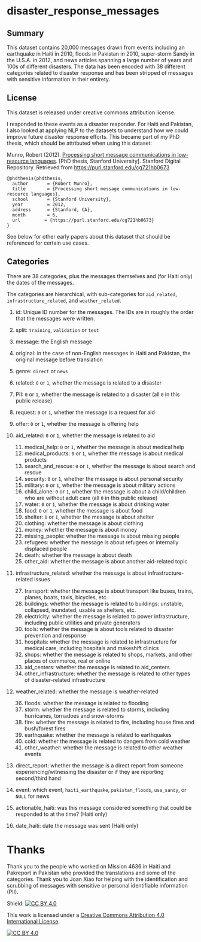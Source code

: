 # disaster_response_messages

## Summary
This dataset contains 20,000 messages drawn from events including an earthquake in Haiti in 2010, floods in Pakistan in 2010, super-storm Sandy in the U.S.A. in 2012, and news articles spanning a large number of years and 100s of different disasters. The data has been encoded with 38 different categories related to disaster response and has been stripped of messages with sensitive information in their entirety. 

## License

This dataset is released under creative commons attribution license.

I responded to these events as a disaster responder. For Haiti and Pakistan, I also looked at applying NLP to the datasets to understand how we could improve future disaster response efforts. This became part of my PhD thesis, which should be attributed when using this dataset:

Munro, Robert (2012). [Processing short message communications in low-resource languages](https://purl.stanford.edu/cg721hb0673). [PhD thesis, Stanford University]. Stanford Digital Repository. Retrieved from https://purl.stanford.edu/cg721hb0673


```
@phdthesis{phdthesis,
  author       = {Robert Munro}, 
  title        = {Processing short message communications in low-resource languages},
  school       = {Stanford University},
  year         = 2012,
  address      = {Stanford, CA},
  month        = 6,
  url         = {https://purl.stanford.edu/cg721hb0673}
}
```

See below for other early papers about this dataset that should be referenced for certain use cases.


## Categories

There are 38 categories, plus the messages themselves and (for Haiti only) the dates of the messages.

The categories are hierarchical, with sub-categories for `aid_related`, `infrastructure_related`, and `weather_related`.

1. id: Unique ID number for the messages. The IDs are in roughly the order that the messages were written.
2. split: `training`, `validation` or `test`
3. message: the English message
4. original: in the case of non-English messages in Haiti and Pakistan, the original message before translation
5. genre: `direct` or `news`
6. related: `0` or `1`, whether the message is related to a disaster 
7. PII:  `0` or `1`, whether the message is related to a disaster (all `0` in this public release)
8. request: `0` or `1`, whether the message is a request for aid
9. offer: `0` or `1`, whether the message is offering help
10. aid_related: `0` or `1`, whether the message is related to aid

    11. medical_help: `0` or `1`, whether the message is about medical help
    13. medical_products: `0` or `1`, whether the message is about medical products
    14. search_and_rescue: `0` or `1`, whether the message is about search and rescue
    15. security: `0` or `1`, whether the message is about personal security
    16. military: `0` or `1`, whether the message is about military actions
    17. child_alone: `0` or `1`, whether the message is about a child/children who are without adult care (all `0` in this public release)
    18. water: `0` or `1`, whether the message is about drinking water
    19. food: `0` or `1`, whether the message is about food
    20. shelter: `0` or `1`, whether the message is about shelter
    21. clothing: whether the message is about clothing
    22. money: whether the message is about money
    23. missing_people: whether the message is about missing people
    24. refugees: whether the message is about refugees or internally displaced people
    25. death: whether the message is about death
    26. other_aid: whether the message is about another aid-related topic
    
26. infrastructure_related: whether the message is about infrastructure-related issues

    27. transport: whether the message is about transport like buses, trains, planes, boats, taxis, bicycles, etc.
    28. buildings: whether the message is related to buildings: unstable, collapsed, inundated, usable as shelters, etc. 
    29. electricity: whether the message is related to power infrastructure, including public utilities and private generators
    30. tools: whether the message is about tools related to disaster prevention and response
    31. hospitals: whether the message is related to infrastructure for medical care, including hospitals and makeshift clinics 
    32. shops: whether the message is related to shops, markets, and other places of commerce, real or online
    33. aid_centers: whether the message is related to aid_centers
    34. other_infrastructure: whether the message is related to other types of disaster-related infrastructure
    
35. weather_related: whether the message is weather-related

    36. floods: whether the message is related to flooding
    37. storm: whether the message is related to storms, including hurricanes, tornadoes and snow-storms
    38. fire: whether the message is related to fire, including house fires and bush/forest fires
    39. earthquake: whether the message is related to earthquakes
    40. cold: whether the message is related to dangers from cold weather
    41. other_weather: whether the message is related to other weather events
    
42. direct_report: whether the message is a direct report from someone experiencing/witnessing the disaster or if they are reporting second/third hand
43. event: which event, `haiti_earthquake`, `pakistan_floods`, `usa_sandy`, or `NULL` for news
44. actionable_haiti: was this message considered something that could be responded to at the time? (Haiti only)
45. date_haiti: date the message was sent (Haiti only)


# Thanks

Thank you to the people who worked on Mission 4636 in Haiti and Pakreport in Pakistan who provided the translations and some of the categories. Thank you to Joan Xiao for helping with the identification and scrubbing of messages with sensitive or personal identifiable information (PII). 



Shield: [![CC BY 4.0][cc-by-shield]][cc-by]

This work is licensed under a
[Creative Commons Attribution 4.0 International License][cc-by].

[![CC BY 4.0][cc-by-image]][cc-by]

[cc-by]: http://creativecommons.org/licenses/by/4.0/
[cc-by-image]: https://i.creativecommons.org/l/by/4.0/88x31.png
[cc-by-shield]: https://img.shields.io/badge/License-CC%20BY%204.0-lightgrey.svg
